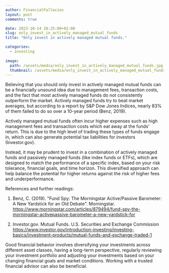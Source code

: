 ```yaml
---
author: FinancialFallacies
layout: post
comments: true

date: 2023-10-14 20:25:00+02:00  
slug: only_invest_in_actively_managed_mutual_funds
title: "Only invest in actively managed mutual funds."

categories:
  - investing
  
image:
  path: /assets/media/only_invest_in_actively_managed_mutual_funds.jpg
  thumbnail: /assets/media/only_invest_in_actively_managed_mutual_funds.jpg
---
```


Believing that you should only invest in actively managed mutual funds can be a financially unsound idea due to management fees, transaction costs, and the fact that most actively managed funds do not consistently outperform the market. Actively managed funds try to beat market averages, but according to a report by S&P Dow Jones Indices, nearly 83% of them failed to do so over a 10-year period (Benz, 2019).

Actively managed mutual funds often incur higher expenses such as high management fees and transaction costs which eat away at the funds’ return. This is due to the high level of trading these types of funds engage in, which can also generate potential tax liabilities for investors (Investor.gov).

Instead, it may be prudent to invest in a combination of actively managed funds and passively managed funds (like index funds or ETFs), which are designed to match the performance of a specific index, based on your risk tolerance, financial goals, and time horizon. This diversified approach can help balance the potential for higher returns against the risk of higher fees and underperformance.

References and further readings: 

1) Benz, C. (2019). "Fund Spy: The Morningstar Active/Passive Barometer: A New Yardstick for an Old Debate". Morningstar. https://www.morningstar.com/articles/879494/fund-spy-the-morningstar-activepassive-barometer-a-new-yardstick-for

2) Investor.gov. Mutual Funds. U.S. Securities and Exchange Commission https://www.investor.gov/introduction-investing/investing-basics/investment-products/mutual-funds-and-exchange-traded-1

Good financial behavior involves diversifying your investments across different asset classes, having a long-term perspective, regularly reviewing your investment portfolio and adjusting your investments based on your changing financial goals and market conditions. Working with a trusted financial advisor can also be beneficial.

